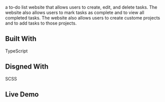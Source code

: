 a to-do list website that allows users to create, edit, and delete tasks. 
The website also allows users to mark tasks as complete and to view all completed tasks.
The website also allows users to create custome projects and to add tasks to those projects.

## Built With
   TypeScript

## Disgned With
   SCSS

## Live Demo




